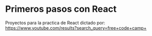 # Primeros pasos con React
Proyectos para la practica de React dictado por: https://www.youtube.com/results?search_query=free+code+camp+
